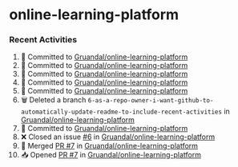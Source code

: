 # online-learning-platform

### Recent Activities
<!--START_SECTION:activity-->
1. 📝 Committed to [Gruandal/online-learning-platform](https://github.com/Gruandal/online-learning-platform/commit/ca93caaa2e87a4f055615e248a8f5217192f194b)
2. 📝 Committed to [Gruandal/online-learning-platform](https://github.com/Gruandal/online-learning-platform/commit/c1bc09dd041c8973479ba0f59ff067291402946f)
3. 📝 Committed to [Gruandal/online-learning-platform](https://github.com/Gruandal/online-learning-platform/commit/0c64e4990cb56bbcce3624c3430fea6ea224184a)
4. 📝 Committed to [Gruandal/online-learning-platform](https://github.com/Gruandal/online-learning-platform/commit/80a021d317888ee178374891f8141126fdf10fd6)
5. 📝 Committed to [Gruandal/online-learning-platform](https://github.com/Gruandal/online-learning-platform/commit/9258fdbeb7436b803a49e399b26ad599d09ac6a0)
6. 🗑️ Deleted a branch `6-as-a-repo-owner-i-want-github-to-automatically-update-readme-to-include-recent-activities` in [Gruandal/online-learning-platform](https://github.com/Gruandal/online-learning-platform)
7. 📝 Committed to [Gruandal/online-learning-platform](https://github.com/Gruandal/online-learning-platform/commit/2ad11b45c695a9202c782916e4b32bce840bc144)
8. ❌ Closed an issue [#6](https://github.com/Gruandal/online-learning-platform/issues/6) in [Gruandal/online-learning-platform](https://github.com/Gruandal/online-learning-platform)
9. 🔀 Merged [PR #7](https://github.com/Gruandal/online-learning-platform/pull/7) in [Gruandal/online-learning-platform](https://github.com/Gruandal/online-learning-platform)
10. 📥 Opened [PR #7](https://github.com/Gruandal/online-learning-platform/pull/7) in [Gruandal/online-learning-platform](https://github.com/Gruandal/online-learning-platform)
<!--END_SECTION:activity-->

